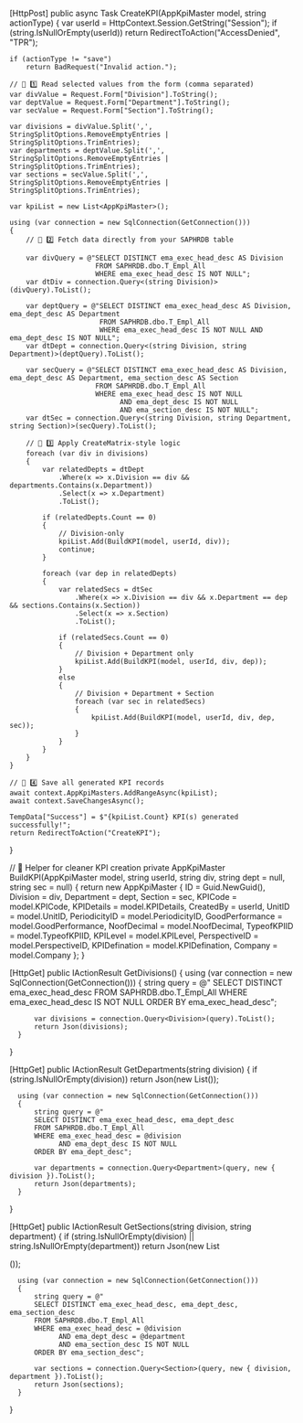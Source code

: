 [HttpPost]
public async Task<IActionResult> CreateKPI(AppKpiMaster model, string actionType)
{
    var userId = HttpContext.Session.GetString("Session");
    if (string.IsNullOrEmpty(userId))
        return RedirectToAction("AccessDenied", "TPR");

    if (actionType != "save")
        return BadRequest("Invalid action.");

    // 🧩 1️⃣ Read selected values from the form (comma separated)
    var divValue = Request.Form["Division"].ToString();
    var deptValue = Request.Form["Department"].ToString();
    var secValue = Request.Form["Section"].ToString();

    var divisions = divValue.Split(',', StringSplitOptions.RemoveEmptyEntries | StringSplitOptions.TrimEntries);
    var departments = deptValue.Split(',', StringSplitOptions.RemoveEmptyEntries | StringSplitOptions.TrimEntries);
    var sections = secValue.Split(',', StringSplitOptions.RemoveEmptyEntries | StringSplitOptions.TrimEntries);

    var kpiList = new List<AppKpiMaster>();

    using (var connection = new SqlConnection(GetConnection()))
    {
        // 🧩 2️⃣ Fetch data directly from your SAPHRDB table

        var divQuery = @"SELECT DISTINCT ema_exec_head_desc AS Division 
                         FROM SAPHRDB.dbo.T_Empl_All 
                         WHERE ema_exec_head_desc IS NOT NULL";
        var dtDiv = connection.Query<(string Division)>(divQuery).ToList();

        var deptQuery = @"SELECT DISTINCT ema_exec_head_desc AS Division, ema_dept_desc AS Department 
                          FROM SAPHRDB.dbo.T_Empl_All 
                          WHERE ema_exec_head_desc IS NOT NULL AND ema_dept_desc IS NOT NULL";
        var dtDept = connection.Query<(string Division, string Department)>(deptQuery).ToList();

        var secQuery = @"SELECT DISTINCT ema_exec_head_desc AS Division, ema_dept_desc AS Department, ema_section_desc AS Section
                         FROM SAPHRDB.dbo.T_Empl_All
                         WHERE ema_exec_head_desc IS NOT NULL 
                               AND ema_dept_desc IS NOT NULL 
                               AND ema_section_desc IS NOT NULL";
        var dtSec = connection.Query<(string Division, string Department, string Section)>(secQuery).ToList();

        // 🧩 3️⃣ Apply CreateMatrix-style logic
        foreach (var div in divisions)
        {
            var relatedDepts = dtDept
                .Where(x => x.Division == div && departments.Contains(x.Department))
                .Select(x => x.Department)
                .ToList();

            if (relatedDepts.Count == 0)
            {
                // Division-only
                kpiList.Add(BuildKPI(model, userId, div));
                continue;
            }

            foreach (var dep in relatedDepts)
            {
                var relatedSecs = dtSec
                    .Where(x => x.Division == div && x.Department == dep && sections.Contains(x.Section))
                    .Select(x => x.Section)
                    .ToList();

                if (relatedSecs.Count == 0)
                {
                    // Division + Department only
                    kpiList.Add(BuildKPI(model, userId, div, dep));
                }
                else
                {
                    // Division + Department + Section
                    foreach (var sec in relatedSecs)
                    {
                        kpiList.Add(BuildKPI(model, userId, div, dep, sec));
                    }
                }
            }
        }
    }

    // 🧩 4️⃣ Save all generated KPI records
    await context.AppKpiMasters.AddRangeAsync(kpiList);
    await context.SaveChangesAsync();

    TempData["Success"] = $"{kpiList.Count} KPI(s) generated successfully!";
    return RedirectToAction("CreateKPI");
}


// 🔧 Helper for cleaner KPI creation
private AppKpiMaster BuildKPI(AppKpiMaster model, string userId, string div, string dept = null, string sec = null)
{
    return new AppKpiMaster
    {
        ID = Guid.NewGuid(),
        Division = div,
        Department = dept,
        Section = sec,
        KPICode = model.KPICode,
        KPIDetails = model.KPIDetails,
        CreatedBy = userId,
        UnitID = model.UnitID,
        PeriodicityID = model.PeriodicityID,
        GoodPerformance = model.GoodPerformance,
        NoofDecimal = model.NoofDecimal,
        TypeofKPIID = model.TypeofKPIID,
        KPILevel = model.KPILevel,
        PerspectiveID = model.PerspectiveID,
        KPIDefination = model.KPIDefination,
        Company = model.Company
    };
}

  
  
  
  
[HttpGet]
  public IActionResult GetDivisions()
  {
      using (var connection = new SqlConnection(GetConnection()))
      {
          string query = @"
          SELECT DISTINCT ema_exec_head_desc 
          FROM SAPHRDB.dbo.T_Empl_All
          WHERE ema_exec_head_desc IS NOT NULL
          ORDER BY ema_exec_head_desc";

          var divisions = connection.Query<Division>(query).ToList();
          return Json(divisions);
      }
  }

     
  [HttpGet]
  public IActionResult GetDepartments(string division)
  {
      if (string.IsNullOrEmpty(division))
          return Json(new List<Department>());

      using (var connection = new SqlConnection(GetConnection()))
      {
          string query = @"
          SELECT DISTINCT ema_exec_head_desc, ema_dept_desc
          FROM SAPHRDB.dbo.T_Empl_All
          WHERE ema_exec_head_desc = @division
                AND ema_dept_desc IS NOT NULL
          ORDER BY ema_dept_desc";

          var departments = connection.Query<Department>(query, new { division }).ToList();
          return Json(departments);
      }
  }

 
  [HttpGet]
  public IActionResult GetSections(string division, string department)
  {
      if (string.IsNullOrEmpty(division) || string.IsNullOrEmpty(department))
          return Json(new List<Section>());

      using (var connection = new SqlConnection(GetConnection()))
      {
          string query = @"
          SELECT DISTINCT ema_exec_head_desc, ema_dept_desc, ema_section_desc
          FROM SAPHRDB.dbo.T_Empl_All
          WHERE ema_exec_head_desc = @division
                AND ema_dept_desc = @department
                AND ema_section_desc IS NOT NULL
          ORDER BY ema_section_desc";

          var sections = connection.Query<Section>(query, new { division, department }).ToList();
          return Json(sections);
      }
  }
